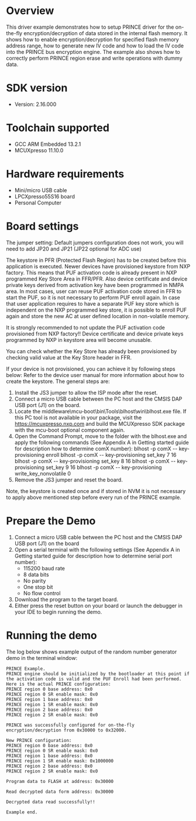 Overview
========
This driver example demonstrates how to setup PRINCE driver for the on-the-fly encryption/decryption of data stored in the internal flash memory. It shows how to enable encryption/decryption 
for specified flash memory address range, how to generate new IV code and how to load the IV code into the PRINCE bus encryption engine.
The example also shows how to correctly perform PRINCE region erase and write operations with dummy data.

SDK version
===========
- Version: 2.16.000

Toolchain supported
===================
- GCC ARM Embedded  13.2.1
- MCUXpresso  11.10.0

Hardware requirements
=====================
- Mini/micro USB cable
- LPCXpresso55S16 board
- Personal Computer

Board settings
==============
The jumper setting:
    Default jumpers configuration does not work,  you will need to add JP20 and JP21 (JP22 optional for ADC use)

The keystore in PFR (Protected Flash Region) has to be created before this application is executed.
Newer devices have provisioned keystore from NXP factory. This means that PUF activation code is already present in NXP
programmed Key Store Area in FFR/PFR. Also device certificate and device private keys derived from activation key have
been programmed in NMPA area. In most cases, user can reuse PUF activation code stored in FFR to start the PUF, so it
is not necessary to perform PUF enroll again. In case that user application requires to have a separate PUF key store
which is independent on the NXP programmed key store, it is possible to enroll PUF again and store the new AC at user
defined location in non-volatile memory. 

It is strongly recommended to not update the PUF activation code provisioned from NXP factory!!
Device certificate and device private keys programmed by NXP in keystore area will become unusable.

You can check whether the Key Store has already been provisioned by checking valid value at the Key Store header in FFR. 

If your device is not provisioned, you can achieve it by following steps below:
Refer to the device user manual for more information about how to create the keystore.
The general steps are:
1. Install the JS3 jumper to allow the ISP mode after the reset.
2. Connect a micro USB cable between the PC host and the CMSIS DAP USB port (J1) on the board.
3. Locate the middleware\mcu-boot\bin\Tools\blhost\win\blhost.exe file. If this PC tool is not available in your package,
   visit the https://mcuxpresso.nxp.com and build the MCUXpresso SDK package with the mcu-boot optional component again.    
4. Open the Command Prompt, move to the folder with the blhost.exe and apply the following commands 
   (See Appendix A in Getting started guide for description how to determine comX number):
   blhost -p comX -- key-provisioning enroll 
   blhost -p comX -- key-provisioning set_key 7 16 
   blhost -p comX -- key-provisioning set_key 8 16 
   blhost -p comX -- key-provisioning set_key 9 16 
   blhost -p comX -- key-provisioning write_key_nonvolatile 0 
5. Remove the JS3 jumper and reset the board.

Note, the keystore is created once and if stored in NVM it is not necessary to apply above mentioned step before every run of the PRINCE example.

Prepare the Demo
================
1.  Connect a micro USB cable between the PC host and the CMSIS DAP USB port (J1) on the board
2.  Open a serial terminal with the following settings (See Appendix A in Getting started guide for description how to determine serial port number):
    - 115200 baud rate
    - 8 data bits
    - No parity
    - One stop bit
    - No flow control
3.  Download the program to the target board.
4.  Either press the reset button on your board or launch the debugger in your IDE to begin running the demo.

Running the demo
================
The log below shows example output of the random number generator demo in the terminal window:
~~~~~~~~~~~~~~~~~~~~~~~~~~~~~~~~~~~
PRINCE Example.
PRINCE engine should be initialized by the bootloader at this point if the activation code is valid and the PUF Enroll had been performed. Here is the actual PRINCE configuration:
PRINCE region 0 base address: 0x0
PRINCE region 0 SR enable mask: 0x0
PRINCE region 1 base address: 0x0
PRINCE region 1 SR enable mask: 0x0
PRINCE region 2 base address: 0x0
PRINCE region 2 SR enable mask: 0x0

PRINCE was successfully configured for on-the-fly encryption/decryption from 0x30000 to 0x32000.

New PRINCE configuration:
PRINCE region 0 base address: 0x0
PRINCE region 0 SR enable mask: 0x0
PRINCE region 1 base address: 0x0
PRINCE region 1 SR enable mask: 0x1000000
PRINCE region 2 base address: 0x0
PRINCE region 2 SR enable mask: 0x0

Program data to FLASH at address: 0x30000

Read decrypted data form address: 0x30000

Decrypted data read successfully!!

Example end.

~~~~~~~~~~~~~~~~~~~~~~~~~~~~~~~~~~~
